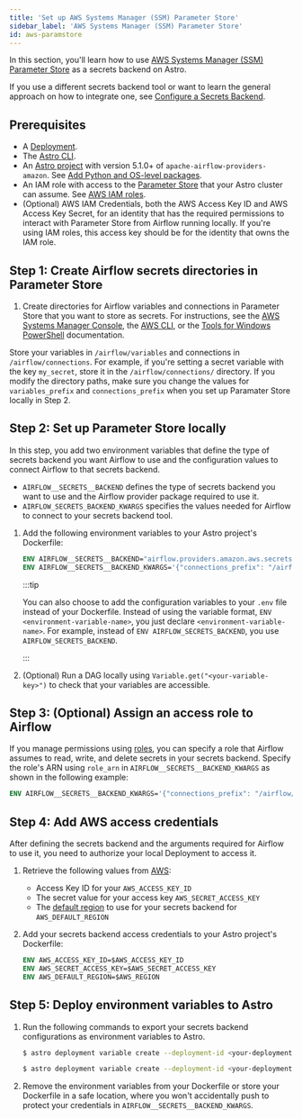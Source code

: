 ```yaml
---
title: 'Set up AWS Systems Manager (SSM) Parameter Store'
sidebar_label: 'AWS Systems Manager (SSM) Parameter Store'
id: aws-paramstore
---
```


In this section, you'll learn how to use [AWS Systems Manager (SSM) Parameter Store](https://docs.aws.amazon.com/systems-manager/latest/userguide/systems-manager-parameter-store.html) as a secrets backend on Astro.

If you use a different secrets backend tool or want to learn the general approach on how to integrate one, see [Configure a Secrets Backend](secrets-backend.md).

## Prerequisites

- A [Deployment](create-deployment.md).
- The [Astro CLI](cli/overview.md).
- An [Astro project](cli/develop-project.md#create-an-astro-project) with version 5.1.0+ of `apache-airflow-providers-amazon`. See [Add Python and OS-level packages](cli/develop-project.md#add-python-and-os-level-packages).
- An IAM role with access to the [Parameter Store](https://docs.aws.amazon.com/systems-manager/latest/userguide/sysman-paramstore-access.html) that your Astro cluster can assume. See [AWS IAM roles](connect-aws.md#AWS-IAM-roles).
- (Optional) AWS IAM Credentials, both the AWS Access Key ID and AWS Access Key Secret, for an identity that has the required permissions to interact with Parameter Store from Airflow running locally. If you're using IAM roles, this access key should be for the identity that owns the IAM role.

## Step 1: Create Airflow secrets directories in Parameter Store

1. Create directories for Airflow variables and connections in Parameter Store that you want to store as secrets. For instructions, see the [AWS Systems Manager Console](https://docs.aws.amazon.com/systems-manager/latest/userguide/parameter-create-console.html), the [AWS CLI](https://docs.aws.amazon.com/systems-manager/latest/userguide/param-create-cli.html), or the [Tools for Windows PowerShell](https://docs.aws.amazon.com/systems-manager/latest/userguide/param-create-ps.html) documentation.

Store your variables in `/airflow/variables` and connections in `/airflow/connections`. For example, if you're setting a secret variable with the key `my_secret`, store it in the `/airflow/connections/` directory. If you modify the directory paths, make sure you change the values for `variables_prefix` and `connections_prefix` when you set up Paramater Store locally in Step 2.

## Step 2: Set up Parameter Store locally

In this step, you add two environment variables that define the type of secrets backend you want Airflow to use and the configuration values to connect Airflow to that secrets backend.

- `AIRFLOW__SECRETS__BACKEND` defines the type of secrets backend you want to use and the Airflow provider package required to use it.
- `AIRFLOW_SECRETS_BACKEND_KWARGS` specifies the values needed for Airflow to connect to your secrets backend tool.

1. Add the following environment variables to your Astro project's Dockerfile:

    ```dockerfile
    ENV AIRFLOW__SECRETS__BACKEND="airflow.providers.amazon.aws.secrets.systems_manager.SystemsManagerParameterStoreBackend"
    ENV AIRFLOW__SECRETS__BACKEND_KWARGS='{"connections_prefix": "/airflow/connections", "variables_prefix": "/airflow/variables"}'
    ```

    :::tip

    You can also choose to add the configuration variables to your `.env` file instead of your Dockerfile. Instead of using the variable format, `ENV <environment-variable-name>`, you just declare `<environment-variable-name>`. For example, instead of `ENV AIRFLOW_SECRETS_BACKEND`, you use `AIRFLOW_SECRETS_BACKEND`.

    :::

2. (Optional) Run a DAG locally  using `Variable.get("<your-variable-key>")` to check that your variables are accessible.

## Step 3: (Optional) Assign an access role to Airflow

If you manage permissions using [roles](https://docs.aws.amazon.com/IAM/latest/UserGuide/id_credentials_temp_request.html#api_assumerole), you can specify a role that Airflow assumes to read, write, and delete secrets in your secrets backend. Specify the role's ARN using `role_arn` in `AIRFLOW__SECRETS__BACKEND_KWARGS` as shown in the following example:

```dockerfile
ENV AIRFLOW__SECRETS__BACKEND_KWARGS='{"connections_prefix": "/airflow/connections", "variables_prefix": "/airflow/variables", "role_arn": "arn:aws:iam::############:role/Airflow_ParameterStoreRole"}'
```

## Step 4: Add AWS access credentials

After defining the secrets backend and the arguments required for Airflow to use it, you need to authorize your local Deployment to access it.

1. Retrieve the following values from [AWS](https://docs.aws.amazon.com/IAM/latest/UserGuide/id_credentials_access-keys.html):

    - Access Key ID for your `AWS_ACCESS_KEY_ID`
    - The secret value for your access key `AWS_SECRET_ACCESS_KEY`
    - The [default region](https://docs.aws.amazon.com/accounts/latest/reference/manage-acct-regions.html) to use for your secrets backend for `AWS_DEFAULT_REGION`

2. Add your secrets backend access credentials to your Astro project's Dockerfile:

    ```dockerfile
    ENV AWS_ACCESS_KEY_ID=$AWS_ACCESS_KEY_ID
    ENV AWS_SECRET_ACCESS_KEY=$AWS_SECRET_ACCESS_KEY
    ENV AWS_DEFAULT_REGION=$AWS_REGION
    ```

## Step 5: Deploy environment variables to Astro

1. Run the following commands to export your secrets backend configurations as environment variables to Astro.

    ```sh
    $ astro deployment variable create --deployment-id <your-deployment-id> AIRFLOW__SECRETS__BACKEND=airflow.providers.amazon.aws.secrets.systems_manager.SystemsManagerParameterStoreBackend

    $ astro deployment variable create --deployment-id <your-deployment-id> AIRFLOW__SECRETS__BACKEND_KWARGS='{"connections_prefix": "airflow/connections", "variables_prefix": "airflow/variables",  "role_arn": "<your-role-arn>", "region_name": "<your-region>"}' --secret
    ```

2. Remove the environment variables from your Dockerfile or store your Dockerfile in a safe location, where you won't accidentally push to protect your credentials in `AIRFLOW__SECRETS__BACKEND_KWARGS`.
